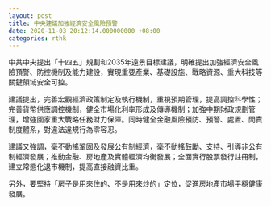 ```yaml
---
layout: post
title: 中央建議加強經濟安全風險預警
date: 2020-11-03 20:12:14.000000000 +08:00
categories: rthk
---
```


中共中央提出「十四五」規劃和2035年遠景目標建議，明確提出加強經濟安全風險預警、防控機制及能力建設，實現重要產業、基礎設施、戰略資源、重大科技等關鍵領域安全可控。

建議提出，完善宏觀經濟政策制定及執行機制，重視預期管理，提高調控科學性；完善貨幣供應調控機制，健全市場化利率形成及傳導機制；加強中期財政規劃管理，增強國家重大戰略任務財力保障。同時健全金融風險預防、預警、處置、問責制度體系，對違法違規行為零容忍。

建議又強調，毫不動搖鞏固及發展公有制經濟，毫不動搖鼓勵、支持、引導非公有制經濟發展；推動金融、房地產及實體經濟均衡發展；全面實行股票發行註冊制，建立常態化退市機制，提高直接融資比重。

另外，要堅持「房子是用來住的、不是用來炒的」定位，促進房地產市場平穩健康發展。
